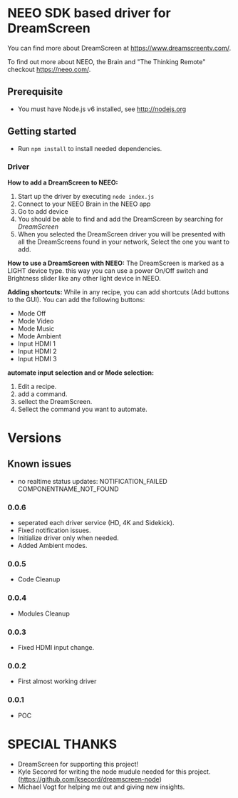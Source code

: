 # NEEO SDK based driver for DreamScreen

You can find more about DreamScreen at https://www.dreamscreentv.com/.

To find out more about NEEO, the Brain and "The Thinking Remote" checkout https://neeo.com/.

## Prerequisite

* You must have Node.js v6 installed, see http://nodejs.org

## Getting started

* Run `npm install` to install needed dependencies.

### Driver

__How to add a DreamScreen to NEEO:__
1. Start up the driver by executing `node index.js`
2. Connect to your NEEO Brain in the NEEO app
3. Go to add device
4. You should be able to find and add the DreamScreen by searching for _DreamScreen_
5. When you selected the DreamScreen driver you will be presented with all the DreamScreens found in your network, Select the one you want to add.

__How to use a DreamScreen with NEEO:__
The DreamScreen is marked as a LIGHT device type. this way you can use a power On/Off switch and Brightness slider like any other light device in NEEO.

__Adding shortcuts:__
While in any recipe, you can add shortcuts (Add buttons to the GUI).
You can add the following buttons:
- Mode Off
- Mode Video
- Mode Music
- Mode Ambient
- Input HDMI 1
- Input HDMI 2
- Input HDMI 3

__automate input selection and or Mode selection:__
1. Edit a recipe.
2. add a command.
3. sellect the DreamScreen.
4. Sellect the command you want to automate.


# Versions

## Known issues
- no realtime status updates:
  NOTIFICATION_FAILED COMPONENTNAME_NOT_FOUND

### 0.0.6
- seperated each driver service (HD, 4K and Sidekick).
- Fixed notification issues.
- Initialize driver only when needed.
- Added Ambient modes.

### 0.0.5
- Code Cleanup

### 0.0.4
- Modules Cleanup

### 0.0.3
- Fixed HDMI input change.

### 0.0.2
- First almost working driver

### 0.0.1
- POC


# SPECIAL THANKS
- DreamScreen for supporting this project!
- Kyle Seconrd for writing the node mudule needed for this project. (https://github.com/ksecord/dreamscreen-node)
- Michael Vogt for helping me out and giving new insights.